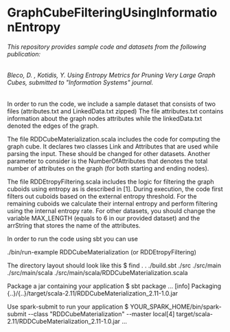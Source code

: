# GraphCubeFilteringUsingInformationEntropy

###### This repository provides sample code and datasets from the following publication:
###### Bleco, D. , Kotidis, Y. Using Entropy Metrics for Pruning Very Large Graph Cubes, submitted to "Information Systems" journal.



In order to run the code, we include a sample dataset that consists of two files (attributes.txt and LinkedData.txt zipped) 
The file attributes.txt contains information about the graph nodes attributes while the linkedData.txt denoted the edges of the graph.

The file RDDCubeMaterialization.scala includes the code for computing the graph cube. 
It declares two classes Link and Attributes that are used while parsing the input. These should be changed for other datasets. Another parameter to consider is the NumberOfAttributes that denotes the total number of attributes on  the graph (for both starting and ending nodes).

The file RDDEtropyFiltering.scala includes the logic for filtering the graph cuboids using entropy as is described in [1]. During execution, the code first filters out cuboids based on the external entropy threshold. For the remaining cuboids we calculate their internal entropy and perform filtering using the internal entropy rate. For other datasets, you should change the variable MAX_LENGTH (equals to 6 in our provided dataset) and the arrString that stores the name of the attributes.

In order to run the code using sbt you can use 

./bin/run-example RDDCubeMaterialization (or RDDEtropyFiltering) 

The directory layout should look like this $ find . . ./build.sbt ./src ./src/main ./src/main/scala ./src/main/scala/RDDCubeMaterialization.scala

Package a jar containing your application $ sbt package ... [info] Packaging {..}/{..}/target/scala-2.11/RDDCubeMaterialization_2.11-1.0.jar

Use spark-submit to run your application $ YOUR_SPARK_HOME/bin/spark-submit 
--class "RDDCubeMaterialization" 
--master local[4] 
target/scala-2.11/RDDCubeMaterialization_2.11-1.0.jar ...
